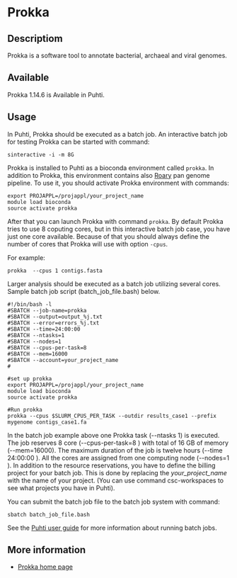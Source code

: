 # Prokka

## Descriptiom

Prokka is a software tool to annotate bacterial, archaeal and viral genomes.

## Available

Prokka 1.14.6 is Available in Puhti.

## Usage

In Puhti, Prokka should be executed as a batch job. An interactive batch job for testing Prokka can be started
with command:

```text
sinteractive -i -m 8G
```

Prokka is installed to Puhti as a bioconda environment called `prokka`. In addition to Prokka, this environment 
contains also [Roary](./roary.md) pan genome pipeline.
To use it, you should activate Prokka environment with commands:

```text
export PROJAPPL=/projappl/your_project_name
module load bioconda
source activate prokka
```
After that you can launch Prokka with command `prokka`. By default Prokka tries to use 8 coputing cores, but in 
this interactive batch job case, you have just one core available. Because of that you should always define the number
of cores that Prokka will use with option `-cpus`.

For example:
```
prokka  --cpus 1 contigs.fasta
```

Larger analysis should be executed as a batch job utilizing several cores.
Sample batch job script (batch_job_file.bash) below.

```text
#!/bin/bash -l
#SBATCH --job-name=prokka
#SBATCH --output=output_%j.txt
#SBATCH --error=errors_%j.txt
#SBATCH --time=24:00:00
#SBATCH --ntasks=1
#SBATCH --nodes=1  
#SBATCH --cpus-per-task=8
#SBATCH --mem=16000
#SBATCH --account=your_project_name
#

#set up prokka
export PROJAPPL=/projappl/your_project_name
module load bioconda
source activate prokka

#Run prokka
prokka --cpus $SLURM_CPUS_PER_TASK --outdir results_case1 --prefix mygenome contigs_case1.fa
```

In the batch job example above one Prokka task (--ntasks 1) is executed. 
The job reserves 8 core (--cpus-per-task=8 ) with total of 16 GB of memory (--mem=16000). 
The maximum duration of the job is twelve hours (--time 24:00:00 ). All the cores are assigned from 
one computing node (--nodes=1 ). In addition to the resource reservations, you have to define 
the billing project for your batch job. This is done by replacing the _your_project_name_ with 
the name of your project. (You can use command csc-workspaces to see what projects you have in Puhti).

You can submit the batch job file to the batch job system with command:

```text
sbatch batch_job_file.bash
```

See the [Puhti user guide](../computing/running/getting-started.md) for more information about running batch jobs.

## More information

*   [Prokka home page](https://github.com/tseemann/prokka)




